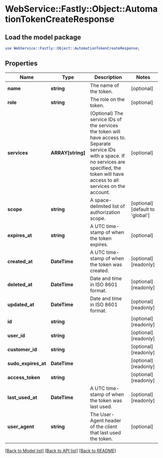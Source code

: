 # WebService::Fastly::Object::AutomationTokenCreateResponse

## Load the model package
```perl
use WebService::Fastly::Object::AutomationTokenCreateResponse;
```

## Properties
Name | Type | Description | Notes
------------ | ------------- | ------------- | -------------
**name** | **string** | The name of the token. | [optional] 
**role** | **string** | The role on the token. | [optional] 
**services** | **ARRAY[string]** | (Optional) The service IDs of the services the token will have access to. Separate service IDs with a space. If no services are specified, the token will have access to all services on the account.  | [optional] 
**scope** | **string** | A space-delimited list of authorization scope. | [optional] [default to &#39;global&#39;]
**expires_at** | **string** | A UTC time-stamp of when the token expires. | [optional] 
**created_at** | **DateTime** | A UTC time-stamp of when the token was created.  | [optional] [readonly] 
**deleted_at** | **DateTime** | Date and time in ISO 8601 format. | [optional] [readonly] 
**updated_at** | **DateTime** | Date and time in ISO 8601 format. | [optional] [readonly] 
**id** | **string** |  | [optional] [readonly] 
**user_id** | **string** |  | [optional] [readonly] 
**customer_id** | **string** |  | [optional] [readonly] 
**sudo_expires_at** | **DateTime** |  | [optional] [readonly] 
**access_token** | **string** |  | [optional] [readonly] 
**last_used_at** | **DateTime** | A UTC time-stamp of when the token was last used. | [optional] [readonly] 
**user_agent** | **string** | The User-Agent header of the client that last used the token. | [optional] 

[[Back to Model list]](../README.md#documentation-for-models) [[Back to API list]](../README.md#documentation-for-api-endpoints) [[Back to README]](../README.md)


